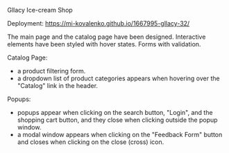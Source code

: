 Gllacy Ice-cream Shop

Deployment: https://mi-kovalenko.github.io/1667995-gllacy-32/

The main page and the catalog page have been designed.
Interactive elements have been styled with hover states.
Forms with validation.

Catalog Page:

- a product filtering form.
- a dropdown list of product categories appears when hovering over the "Catalog" link in the header.
  
Popups:

- popups appear when clicking on the search button, "Login", and the shopping cart button, and they close when clicking outside the popup window.
- a modal window appears when clicking on the "Feedback Form" button and closes when clicking on the close (cross) icon.

